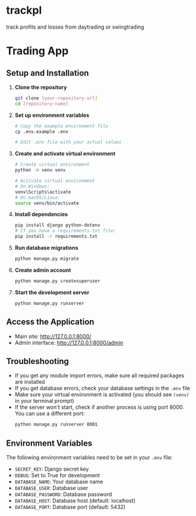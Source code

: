 # trackpl
track profits and losses from daytrading or swingtrading

# Trading App

## Setup and Installation

1. **Clone the repository**
   ```bash
   git clone [your-repository-url]
   cd [repository-name]
   ```

2. **Set up environment variables**
   ```bash
   # Copy the example environment file
   cp .env.example .env
   
   # Edit .env file with your actual values
   ```

3. **Create and activate virtual environment**
   ```bash
   # Create virtual environment
   python -m venv venv

   # Activate virtual environment
   # On Windows:
   venv\Scripts\activate
   # On macOS/Linux:
   source venv/bin/activate
   ```

4. **Install dependencies**
   ```bash
   pip install django python-dotenv
   # If you have a requirements.txt file:
   pip install -r requirements.txt
   ```

5. **Run database migrations**
   ```bash
   python manage.py migrate
   ```

6. **Create admin account**
   ```bash
   python manage.py createsuperuser
   ```

7. **Start the development server**
   ```bash
   python manage.py runserver
   ```

## Access the Application

- Main site: http://127.0.0.1:8000/
- Admin interface: http://127.0.0.1:8000/admin

## Troubleshooting

- If you get any module import errors, make sure all required packages are installed
- If you get database errors, check your database settings in the `.env` file
- Make sure your virtual environment is activated (you should see `(venv)` in your terminal prompt)
- If the server won't start, check if another process is using port 8000. You can use a different port:
  ```bash
  python manage.py runserver 8001
  ```

## Environment Variables

The following environment variables need to be set in your `.env` file:

- `SECRET_KEY`: Django secret key
- `DEBUG`: Set to True for development
- `DATABASE_NAME`: Your database name
- `DATABASE_USER`: Database user
- `DATABASE_PASSWORD`: Database password
- `DATABASE_HOST`: Database host (default: localhost)
- `DATABASE_PORT`: Database port (default: 5432)
